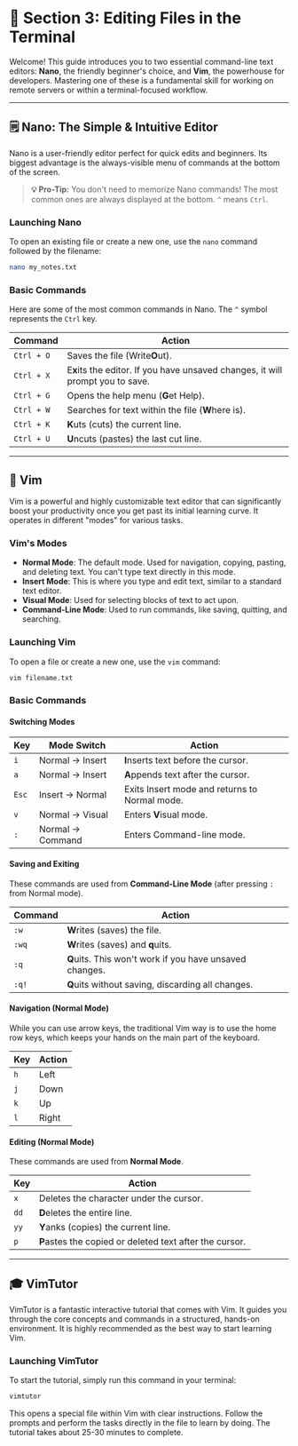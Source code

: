 # 📝 Section 3: Editing Files in the Terminal

Welcome! This guide introduces you to two essential command-line text editors: **Nano**, the friendly beginner's choice, and **Vim**, the powerhouse for developers. Mastering one of these is a fundamental skill for working on remote servers or within a terminal-focused workflow.

---

## 🗒️ Nano: The Simple & Intuitive Editor

Nano is a user-friendly editor perfect for quick edits and beginners. Its biggest advantage is the always-visible menu of commands at the bottom of the screen.

> **💡 Pro-Tip:** You don't need to memorize Nano commands! The most common ones are always displayed at the bottom. `^` means `Ctrl`.

### Launching Nano

To open an existing file or create a new one, use the `nano` command followed by the filename:

```bash
nano my_notes.txt
```

### Basic Commands

Here are some of the most common commands in Nano. The `^` symbol represents the `Ctrl` key.

| Command    | Action                                                                 |
|------------|------------------------------------------------------------------------|
| `Ctrl + O` | Saves the file (Write**O**ut).                                         |
| `Ctrl + X` | E**x**its the editor. If you have unsaved changes, it will prompt you to save. |
| `Ctrl + G` | Opens the help menu (**G**et Help).                                    |
| `Ctrl + W` | Searches for text within the file (**W**here is).                      |
| `Ctrl + K` | **K**uts (cuts) the current line.                                      |
| `Ctrl + U` | **U**ncuts (pastes) the last cut line.                                 |

---

## 🚀 Vim

Vim is a powerful and highly customizable text editor that can significantly boost your productivity once you get past its initial learning curve. It operates in different "modes" for various tasks.

### Vim's Modes

-   **Normal Mode**: The default mode. Used for navigation, copying, pasting, and deleting text. You can't type text directly in this mode.
-   **Insert Mode**: This is where you type and edit text, similar to a standard text editor.
-   **Visual Mode**: Used for selecting blocks of text to act upon.
-   **Command-Line Mode**: Used to run commands, like saving, quitting, and searching.

### Launching Vim

To open a file or create a new one, use the `vim` command:

```bash
vim filename.txt
```

### Basic Commands

#### Switching Modes

| Key     | Mode Switch          | Action                               |
|---------|----------------------|--------------------------------------|
| `i`     | Normal -> Insert     | **I**nserts text before the cursor.  |
| `a`     | Normal -> Insert     | **A**ppends text after the cursor.   |
| `Esc`   | Insert -> Normal     | Exits Insert mode and returns to Normal mode. |
| `v`     | Normal -> Visual     | Enters **V**isual mode.              |
| `:`     | Normal -> Command    | Enters Command-line mode.        |

#### Saving and Exiting

These commands are used from **Command-Line Mode** (after pressing `:` from Normal mode).

| Command | Action                                           |
|---------|--------------------------------------------------|
| `:w`    | **W**rites (saves) the file.                     |
| `:wq`   | **W**rites (saves) and **q**uits.                |
| `:q`    | **Q**uits. This won't work if you have unsaved changes. |
| `:q!`   | **Q**uits without saving, discarding all changes. |

#### Navigation (Normal Mode)

While you can use arrow keys, the traditional Vim way is to use the home row keys, which keeps your hands on the main part of the keyboard.

| Key | Action |
|-----|--------|
| `h` | Left   |
| `j` | Down   |
| `k` | Up     |
| `l` | Right  |

#### Editing (Normal Mode)

These commands are used from **Normal Mode**.

| Key  | Action                                                |
|------|-------------------------------------------------------|
| `x`  | Deletes the character under the cursor.               |
| `dd` | **D**eletes the entire line.                          |
| `yy` | **Y**anks (copies) the current line.                  |
| `p`  | **P**astes the copied or deleted text after the cursor. |

---

## 🎓 VimTutor

VimTutor is a fantastic interactive tutorial that comes with Vim. It guides you through the core concepts and commands in a structured, hands-on environment. It is highly recommended as the best way to start learning Vim.

### Launching VimTutor

To start the tutorial, simply run this command in your terminal:

```bash
vimtutor
```

This opens a special file within Vim with clear instructions. Follow the prompts and perform the tasks directly in the file to learn by doing. The tutorial takes about 25-30 minutes to complete.
